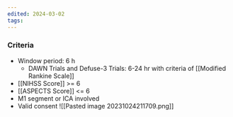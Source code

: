 ```yaml
---
edited: 2024-03-02
tags:
---
```

### Criteria
- Window period: 6 h
	- DAWN Trials and Defuse-3 Trials: 6-24 hr with criteria of [[Modified Rankine Scale]] 
- [[NIHSS Score]] >= 6
- [[ASPECTS Score]] <= 6
- M1 segment or ICA involved
- Valid consent
![[Pasted image 20231024211709.png]]

